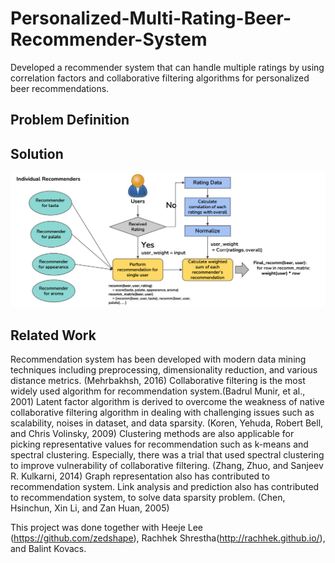 # Personalized-Multi-Rating-Beer-Recommender-System
Developed a recommender system that can handle multiple ratings by using correlation factors and collaborative filtering algorithms for personalized beer recommendations.

## Problem Definition


## Solution

![This is a alt text.](/images/structure.png "This is a sample image.")


## Related Work
Recommendation system has been developed with modern data mining techniques including preprocessing, dimensionality reduction, and various distance metrics. (Mehrbakhsh, 2016)
Collaborative filtering is the most widely used algorithm for recommendation system.(Badrul Munir, et al., 2001) 
Latent factor algorithm is derived to overcome the weakness of native collaborative filtering algorithm in dealing with challenging issues such as scalability, noises in dataset, and data sparsity. (Koren, Yehuda, Robert Bell, and Chris Volinsky, 2009)
Clustering methods are also applicable for picking representative values for recommendation such as k-means and spectral clustering. Especially, there was a trial that used spectral clustering to improve vulnerability of collaborative filtering. (Zhang, Zhuo, and Sanjeev R. Kulkarni, 2014)
Graph representation also has contributed to recommendation system. Link analysis and prediction also has contributed to recommendation system, to solve data sparsity problem. (Chen, Hsinchun, Xin Li, and Zan Huan, 2005) 


This project was done together with Heeje Lee (https://github.com/zedshape), Rachhek Shrestha(http://rachhek.github.io/), and Balint Kovacs.
